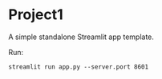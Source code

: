 # Project1

A simple standalone Streamlit app template.

Run:

```
streamlit run app.py --server.port 8601
```
